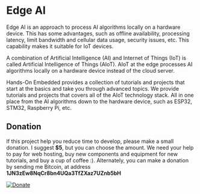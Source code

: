 # Edge AI

Edge AI is an approach to process AI algorithms locally on a hardware device. This has some advantages, such as offline availability, processing latency, limit bandwidth and cellular data usage, security issues, etc. This capability makes it suitable for IoT devices.

A combination of Artificial Intelligence (AI) and Internet of Things (IoT) is called Artificial Intelligence of Things (AIoT). AIoT at the edge processes AI algorithms locally on a hardware device instead of the cloud server.

Hands-On Embedded provides a collection of tutorials and projects that start at the basics and take you through advanced topics. We provide tutorials and projects that covers all of the AIoT technology stack. All in one place from the AI algorithms down to the hardware device, such as ESP32, STM32, Raspberry Pi, etc.

## Donation
If this project help you reduce time to develop, please make a small donation. I suggest **$5**, but you can choose the amount. We need your help to pay for web hosting, buy new components and equipment for new tutorials, and buy a cup of coffee :). Alternately, you can make a donation by sending me Bitcoin, at address **1JN3zEw8NqCr8bn4UQa3TfZXaz7UZnb5bH**

[![Donate](https://img.shields.io/badge/Donate-PayPal-green.svg)](https://paypal.me/erwin168?locale.x=en_US)
